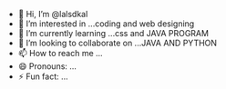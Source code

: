 - 👋 Hi, I’m @lalsdkal
- 👀 I’m interested in ...coding and web designing
- 🌱 I’m currently learning ...css and JAVA PROGRAM
- 💞️ I’m looking to collaborate on ...JAVA AND PYTHON
- 📫 How to reach me ...
- 😄 Pronouns: ...
- ⚡ Fun fact: ...

<!---
lalsdkal/lalsdkal is a ✨ special ✨ repository because its `README.md` (this file) appears on your GitHub profile.
You can click the Preview link to take a look at your changes.
--->
